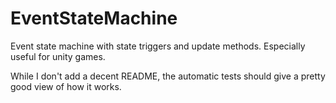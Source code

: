# EventStateMachine
Event state machine with state triggers and update methods. Especially useful for unity games.

While I don't add a decent README, the automatic tests should give a pretty good view of how it works.
